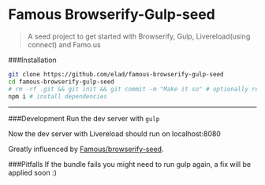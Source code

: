 # Famous Browserify-Gulp-seed
> A seed project to get started with Browserify, Gulp, Livereload(using connect) and Famo.us


###Installation

```bash
git clone https://github.com/elad/famous-browserify-gulp-seed
cd famous-browserify-gulp-seed
# rm -rf .git && git init && git commit -m "Make it so" # optionally reset git history
npm i # install dependencies
```

---

###Development
Run the dev server with ```gulp```

Now the dev server with Livereload should run on localhost:8080

Greatly influenced by [Famous/browserify-seed](https://github.com/Famous/browserify-seed/).

###Pitfalls
If the bundle fails you might need to run gulp again, a fix will be applied soon :)
